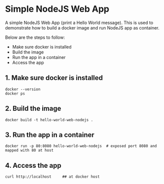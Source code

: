 # Simple NodeJS Web App
A simple NodeJS Web App (print a Hello World message). This is used to demonstrate how to build a docker image and run NodeJS app as container.

  Below are the steps to follow:
  
  - Make sure docker is installed
  - Build the image
  - Run the app in a container
  - Access the app
    
## 1. Make sure docker is installed
    docker --version
    docker ps
  
## 2. Build the image
    docker build -t hello-world-web-nodejs .

## 3. Run the app in a container
    docker run -p 80:8080 hello-world-web-nodejs  # exposed port 8080 and mapped with 80 at host

## 4. Access the app
    curl http://localhost     ## at docker host
   
